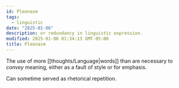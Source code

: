 ```yaml
---
id: Pleonasm
tags:
  - linguistic
date: "2025-01-06"
description: or redundancy in linguistic expression.
modified: 2025-01-06 01:34:13 GMT-05:00
title: Pleonasm
---
```


The use of more [[thoughts/Language|words]] than are necessary to _convey_ meaning, either as a fault of style or for emphasis.

Can sometime served as rhetorical repetition.

